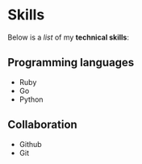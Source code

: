 # Skills

Below is a *list* of my **technical skills**:
## Programming languages
- Ruby
- Go
- Python

## Collaboration
- Github
- Git
